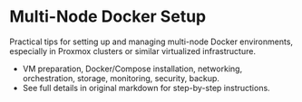 # Multi-Node Docker Setup

Practical tips for setting up and managing multi-node Docker environments, especially in Proxmox clusters or similar virtualized infrastructure.

- VM preparation, Docker/Compose installation, networking, orchestration, storage, monitoring, security, backup.
- See full details in original markdown for step-by-step instructions.